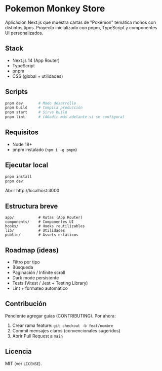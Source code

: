 # Pokemon Monkey Store

Aplicación Next.js que muestra cartas de "Pokémon" temática monos con distintos tipos. Proyecto inicializado con pnpm, TypeScript y componentes UI personalizados.

## Stack
- Next.js 14 (App Router)
- TypeScript
- pnpm
- CSS (global + utilidades)

## Scripts
```bash
pnpm dev       # Modo desarrollo
pnpm build     # Compila producción
pnpm start     # Sirve build
pnpm lint      # (Añadir más adelante si se configura)
```

## Requisitos
- Node 18+
- pnpm instalado (`npm i -g pnpm`)

## Ejecutar local
```bash
pnpm install
pnpm dev
```
Abrir http://localhost:3000

## Estructura breve
```
app/           # Rutas (App Router)
components/    # Componentes UI
hooks/         # Hooks reutilizables
lib/           # Utilidades
public/        # Assets estáticos
```

## Roadmap (ideas)
- Filtro por tipo
- Búsqueda
- Paginación / Infinite scroll
- Dark mode persistente
- Tests (Vitest / Jest + Testing Library)
- Lint + formateo automático

## Contribución
Pendiente agregar guías (CONTRIBUTING). Por ahora:
1. Crear rama feature: `git checkout -b feat/nombre`
2. Commit mensajes claros (convencionales sugeridos)
3. Abrir Pull Request a `main`

## Licencia
MIT (ver `LICENSE`).
